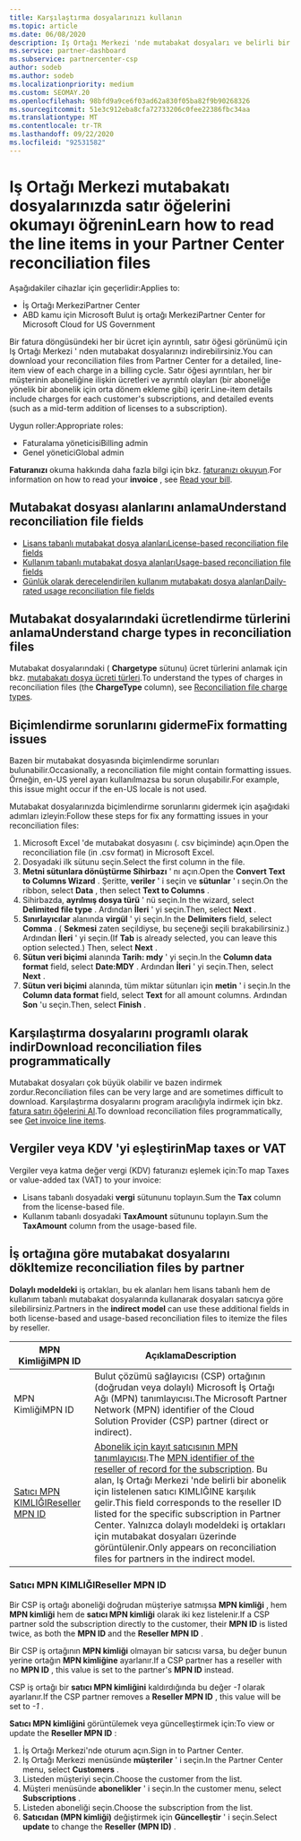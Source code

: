 ```yaml
---
title: Karşılaştırma dosyalarınızı kullanın
ms.topic: article
ms.date: 06/08/2020
description: Iş Ortağı Merkezi 'nde mutabakat dosyaları ve belirli bir faturalandırma döngüsünün ücretlendirdiği ayrıntılı, satır öğesi görünümlerinin nasıl yorumlanacağı hakkında bilgi edinin.
ms.service: partner-dashboard
ms.subservice: partnercenter-csp
author: sodeb
ms.author: sodeb
ms.localizationpriority: medium
ms.custom: SEOMAY.20
ms.openlocfilehash: 98bfd9a9ce6f03ad62a830f05ba82f9b90268326
ms.sourcegitcommit: 51e3c912eba8cfa72733206c0fee22386fbc34aa
ms.translationtype: MT
ms.contentlocale: tr-TR
ms.lasthandoff: 09/22/2020
ms.locfileid: "92531582"
---
```

# <a name="learn-how-to-read-the-line-items-in-your-partner-center-reconciliation-files"></a><span data-ttu-id="2314c-103">Iş Ortağı Merkezi mutabakatı dosyalarınızda satır öğelerini okumayı öğrenin</span><span class="sxs-lookup"><span data-stu-id="2314c-103">Learn how to read the line items in your Partner Center reconciliation files</span></span>

<span data-ttu-id="2314c-104">Aşağıdakiler cihazlar için geçerlidir:</span><span class="sxs-lookup"><span data-stu-id="2314c-104">Applies to:</span></span>

- <span data-ttu-id="2314c-105">İş Ortağı Merkezi</span><span class="sxs-lookup"><span data-stu-id="2314c-105">Partner Center</span></span>
- <span data-ttu-id="2314c-106">ABD kamu için Microsoft Bulut iş ortağı Merkezi</span><span class="sxs-lookup"><span data-stu-id="2314c-106">Partner Center for Microsoft Cloud for US Government</span></span>

<span data-ttu-id="2314c-107">Bir fatura döngüsündeki her bir ücret için ayrıntılı, satır öğesi görünümü için Iş Ortağı Merkezi ' nden mutabakat dosyalarınızı indirebilirsiniz.</span><span class="sxs-lookup"><span data-stu-id="2314c-107">You can download your reconciliation files from Partner Center for a detailed, line-item view of each charge in a billing cycle.</span></span> <span data-ttu-id="2314c-108">Satır öğesi ayrıntıları, her bir müşterinin aboneliğine ilişkin ücretleri ve ayrıntılı olayları (bir aboneliğe yönelik bir abonelik için orta dönem ekleme gibi) içerir.</span><span class="sxs-lookup"><span data-stu-id="2314c-108">Line-item details include charges for each customer's subscriptions, and detailed events (such as a mid-term addition of licenses to a subscription).</span></span>

<span data-ttu-id="2314c-109">Uygun roller:</span><span class="sxs-lookup"><span data-stu-id="2314c-109">Appropriate roles:</span></span>

- <span data-ttu-id="2314c-110">Faturalama yöneticisi</span><span class="sxs-lookup"><span data-stu-id="2314c-110">Billing admin</span></span>
- <span data-ttu-id="2314c-111">Genel yönetici</span><span class="sxs-lookup"><span data-stu-id="2314c-111">Global admin</span></span>

<span data-ttu-id="2314c-112">**Faturanızı** okuma hakkında daha fazla bilgi için bkz. [faturanızı okuyun](read-your-bill.md).</span><span class="sxs-lookup"><span data-stu-id="2314c-112">For information on how to read your **invoice** , see [Read your bill](read-your-bill.md).</span></span>

## <a name="understand-reconciliation-file-fields"></a><span data-ttu-id="2314c-113">Mutabakat dosyası alanlarını anlama</span><span class="sxs-lookup"><span data-stu-id="2314c-113">Understand reconciliation file fields</span></span>

- [<span data-ttu-id="2314c-114">Lisans tabanlı mutabakat dosya alanları</span><span class="sxs-lookup"><span data-stu-id="2314c-114">License-based reconciliation file fields</span></span>](license-based-recon-files.md)
- [<span data-ttu-id="2314c-115">Kullanım tabanlı mutabakat dosya alanları</span><span class="sxs-lookup"><span data-stu-id="2314c-115">Usage-based reconciliation file fields</span></span>](usage-based-recon-files.md)
- [<span data-ttu-id="2314c-116">Günlük olarak derecelendirilen kullanım mutabakatı dosya alanları</span><span class="sxs-lookup"><span data-stu-id="2314c-116">Daily-rated usage reconciliation file fields</span></span>](daily-rated-usage-recon-files.md)

## <a name="understand-charge-types-in-reconciliation-files"></a><span data-ttu-id="2314c-117">Mutabakat dosyalarındaki ücretlendirme türlerini anlama</span><span class="sxs-lookup"><span data-stu-id="2314c-117">Understand charge types in reconciliation files</span></span>

<span data-ttu-id="2314c-118">Mutabakat dosyalarındaki ( **Chargetype** sütunu) ücret türlerini anlamak için bkz. [mutabakatı dosya ücreti türleri](recon-file-charge-types.md).</span><span class="sxs-lookup"><span data-stu-id="2314c-118">To understand the types of charges in reconciliation files (the **ChargeType** column), see [Reconciliation file charge types](recon-file-charge-types.md).</span></span>

## <a name="fix-formatting-issues"></a><span data-ttu-id="2314c-119">Biçimlendirme sorunlarını giderme</span><span class="sxs-lookup"><span data-stu-id="2314c-119">Fix formatting issues</span></span>

<span data-ttu-id="2314c-120">Bazen bir mutabakat dosyasında biçimlendirme sorunları bulunabilir.</span><span class="sxs-lookup"><span data-stu-id="2314c-120">Occasionally, a reconciliation file might contain formatting issues.</span></span> <span data-ttu-id="2314c-121">Örneğin, en-US yerel ayarı kullanılmazsa bu sorun oluşabilir.</span><span class="sxs-lookup"><span data-stu-id="2314c-121">For example, this issue might occur if the en-US locale is not used.</span></span>

<span data-ttu-id="2314c-122">Mutabakat dosyalarınızda biçimlendirme sorunlarını gidermek için aşağıdaki adımları izleyin:</span><span class="sxs-lookup"><span data-stu-id="2314c-122">Follow these steps for fix any formatting issues in your reconciliation files:</span></span>

1. <span data-ttu-id="2314c-123">Microsoft Excel 'de mutabakat dosyasını (. csv biçiminde) açın.</span><span class="sxs-lookup"><span data-stu-id="2314c-123">Open the reconciliation file (in .csv format) in Microsoft Excel.</span></span>
2. <span data-ttu-id="2314c-124">Dosyadaki ilk sütunu seçin.</span><span class="sxs-lookup"><span data-stu-id="2314c-124">Select the first column in the file.</span></span>
3. <span data-ttu-id="2314c-125">**Metni sütunlara dönüştürme Sihirbazı** ' nı açın.</span><span class="sxs-lookup"><span data-stu-id="2314c-125">Open the **Convert Text to Columns Wizard** .</span></span> <span data-ttu-id="2314c-126">Şeritte, **veriler** ' i seçin ve **sütunlar** ' ı seçin.</span><span class="sxs-lookup"><span data-stu-id="2314c-126">On the ribbon, select **Data** , then select **Text to Columns** .</span></span>
4. <span data-ttu-id="2314c-127">Sihirbazda, **ayrılmış dosya türü** ' nü seçin.</span><span class="sxs-lookup"><span data-stu-id="2314c-127">In the wizard, select **Delimited file type** .</span></span> <span data-ttu-id="2314c-128">Ardından **İleri** ' yi seçin.</span><span class="sxs-lookup"><span data-stu-id="2314c-128">Then, select **Next** .</span></span>
5. <span data-ttu-id="2314c-129">**Sınırlayıcılar** alanında **virgül** ' yi seçin.</span><span class="sxs-lookup"><span data-stu-id="2314c-129">In the **Delimiters** field, select **Comma** .</span></span> <span data-ttu-id="2314c-130">( **Sekmesi** zaten seçildiyse, bu seçeneği seçili bırakabilirsiniz.) Ardından **İleri** ' yi seçin.</span><span class="sxs-lookup"><span data-stu-id="2314c-130">(If **Tab** is already selected, you can leave this option selected.) Then, select **Next** .</span></span>
6. <span data-ttu-id="2314c-131">**Sütun veri biçimi** alanında **Tarih: mdy** ' yi seçin.</span><span class="sxs-lookup"><span data-stu-id="2314c-131">In the **Column data format** field, select **Date:MDY** .</span></span> <span data-ttu-id="2314c-132">Ardından **İleri** ' yi seçin.</span><span class="sxs-lookup"><span data-stu-id="2314c-132">Then, select **Next** .</span></span>
7. <span data-ttu-id="2314c-133">**Sütun veri biçimi** alanında, tüm miktar sütunları için **metin** ' i seçin.</span><span class="sxs-lookup"><span data-stu-id="2314c-133">In the **Column data format** field, select **Text** for all amount columns.</span></span> <span data-ttu-id="2314c-134">Ardından **Son** 'u seçin.</span><span class="sxs-lookup"><span data-stu-id="2314c-134">Then, select **Finish** .</span></span>

## <a name="download-reconciliation-files-programmatically"></a><span data-ttu-id="2314c-135">Karşılaştırma dosyalarını programlı olarak indir</span><span class="sxs-lookup"><span data-stu-id="2314c-135">Download reconciliation files programmatically</span></span>

<span data-ttu-id="2314c-136">Mutabakat dosyaları çok büyük olabilir ve bazen indirmek zordur.</span><span class="sxs-lookup"><span data-stu-id="2314c-136">Reconciliation files can be very large and are sometimes difficult to download.</span></span> <span data-ttu-id="2314c-137">Karşılaştırma dosyalarını program aracılığıyla indirmek için bkz. [fatura satırı öğelerini Al](/partner-center/develop/get-invoiceline-items).</span><span class="sxs-lookup"><span data-stu-id="2314c-137">To download reconciliation files programmatically, see [Get invoice line items](/partner-center/develop/get-invoiceline-items).</span></span>

## <a name="map-taxes-or-vat"></a><span data-ttu-id="2314c-138">Vergiler veya KDV 'yi eşleştirin</span><span class="sxs-lookup"><span data-stu-id="2314c-138">Map taxes or VAT</span></span>

<span data-ttu-id="2314c-139">Vergiler veya katma değer vergi (KDV) faturanızı eşlemek için:</span><span class="sxs-lookup"><span data-stu-id="2314c-139">To map Taxes or value-added tax (VAT) to your invoice:</span></span>

- <span data-ttu-id="2314c-140">Lisans tabanlı dosyadaki **vergi** sütununu toplayın.</span><span class="sxs-lookup"><span data-stu-id="2314c-140">Sum the **Tax** column from the license-based file.</span></span>
- <span data-ttu-id="2314c-141">Kullanım tabanlı dosyadaki **TaxAmount** sütununu toplayın.</span><span class="sxs-lookup"><span data-stu-id="2314c-141">Sum the **TaxAmount** column from the usage-based file.</span></span>

## <a name="itemize-reconciliation-files-by-partner"></a><span data-ttu-id="2314c-142">İş ortağına göre mutabakat dosyalarını dök</span><span class="sxs-lookup"><span data-stu-id="2314c-142">Itemize reconciliation files by partner</span></span>

<span data-ttu-id="2314c-143">**Dolaylı modeldeki** iş ortakları, bu ek alanları hem lisans tabanlı hem de kullanım tabanlı mutabakat dosyalarında kullanarak dosyaları satıcıya göre silebilirsiniz.</span><span class="sxs-lookup"><span data-stu-id="2314c-143">Partners in the **indirect model** can use these additional fields in both license-based and usage-based reconciliation files to itemize the files by reseller.</span></span>

| <span data-ttu-id="2314c-144">MPN Kimliği</span><span class="sxs-lookup"><span data-stu-id="2314c-144">MPN ID</span></span> | <span data-ttu-id="2314c-145">Açıklama</span><span class="sxs-lookup"><span data-stu-id="2314c-145">Description</span></span> |
| ------ | ----------- |
| <span data-ttu-id="2314c-146">MPN Kimliği</span><span class="sxs-lookup"><span data-stu-id="2314c-146">MPN ID</span></span> | <span data-ttu-id="2314c-147">Bulut çözümü sağlayıcısı (CSP) ortağının (doğrudan veya dolaylı) Microsoft İş Ortağı Ağı (MPN) tanımlayıcısı.</span><span class="sxs-lookup"><span data-stu-id="2314c-147">The Microsoft Partner Network (MPN) identifier of the Cloud Solution Provider (CSP) partner (direct or indirect).</span></span> |
| [<span data-ttu-id="2314c-148">Satıcı MPN KIMLIĞI</span><span class="sxs-lookup"><span data-stu-id="2314c-148">Reseller MPN ID</span></span>](#reseller-mpn-id) | <span data-ttu-id="2314c-149">[Abonelik için kayıt satıcısının MPN tanımlayıcısı](#reseller-mpn-id).</span><span class="sxs-lookup"><span data-stu-id="2314c-149">The [MPN identifier of the reseller of record for the subscription](#reseller-mpn-id).</span></span> <span data-ttu-id="2314c-150">Bu alan, Iş Ortağı Merkezi 'nde belirli bir abonelik için listelenen satıcı KIMLIĞINE karşılık gelir.</span><span class="sxs-lookup"><span data-stu-id="2314c-150">This field corresponds to the reseller ID listed for the specific subscription in Partner Center.</span></span> <span data-ttu-id="2314c-151">Yalnızca dolaylı modeldeki iş ortakları için mutabakat dosyaları üzerinde görüntülenir.</span><span class="sxs-lookup"><span data-stu-id="2314c-151">Only appears on reconciliation files for partners in the indirect model.</span></span> |

### <a name="reseller-mpn-id"></a><span data-ttu-id="2314c-152">Satıcı MPN KIMLIĞI</span><span class="sxs-lookup"><span data-stu-id="2314c-152">Reseller MPN ID</span></span>

<span data-ttu-id="2314c-153">Bir CSP iş ortağı aboneliği doğrudan müşteriye satmışsa **MPN kimliği** , hem **MPN kimliği** hem de **satıcı MPN kimliği** olarak iki kez listelenir.</span><span class="sxs-lookup"><span data-stu-id="2314c-153">If a CSP partner sold the subscription directly to the customer, their **MPN ID** is listed twice, as both the **MPN ID** and the **Reseller MPN ID** .</span></span>

<span data-ttu-id="2314c-154">Bir CSP iş ortağının **MPN kimliği** olmayan bir satıcısı varsa, bu değer bunun yerine ortağın **MPN kimliğine** ayarlanır.</span><span class="sxs-lookup"><span data-stu-id="2314c-154">If a CSP partner has a reseller with no **MPN ID** , this value is set to the partner's **MPN ID** instead.</span></span>

<span data-ttu-id="2314c-155">CSP iş ortağı bir **satıcı MPN kimliğini** kaldırdığında bu değer *-1* olarak ayarlanır.</span><span class="sxs-lookup"><span data-stu-id="2314c-155">If the CSP partner removes a **Reseller MPN ID** , this value will be set to *-1* .</span></span>

<span data-ttu-id="2314c-156">**Satıcı MPN kimliğini** görüntülemek veya güncelleştirmek için:</span><span class="sxs-lookup"><span data-stu-id="2314c-156">To view or update the **Reseller MPN ID** :</span></span>

1. <span data-ttu-id="2314c-157">İş Ortağı Merkezi'nde oturum açın.</span><span class="sxs-lookup"><span data-stu-id="2314c-157">Sign in to Partner Center.</span></span>
2. <span data-ttu-id="2314c-158">Iş Ortağı Merkezi menüsünde **müşteriler** ' i seçin.</span><span class="sxs-lookup"><span data-stu-id="2314c-158">In the Partner Center menu, select **Customers** .</span></span>
3. <span data-ttu-id="2314c-159">Listeden müşteriyi seçin.</span><span class="sxs-lookup"><span data-stu-id="2314c-159">Choose the customer from the list.</span></span>
4. <span data-ttu-id="2314c-160">Müşteri menüsünde **abonelikler** ' i seçin.</span><span class="sxs-lookup"><span data-stu-id="2314c-160">In the customer menu, select **Subscriptions** .</span></span>
5. <span data-ttu-id="2314c-161">Listeden aboneliği seçin.</span><span class="sxs-lookup"><span data-stu-id="2314c-161">Choose the subscription from the list.</span></span>
6. <span data-ttu-id="2314c-162">**Satıcıdan (MPN kimliği)** değiştirmek için **Güncelleştir** ' i seçin.</span><span class="sxs-lookup"><span data-stu-id="2314c-162">Select **update** to change the **Reseller (MPN ID)** .</span></span>